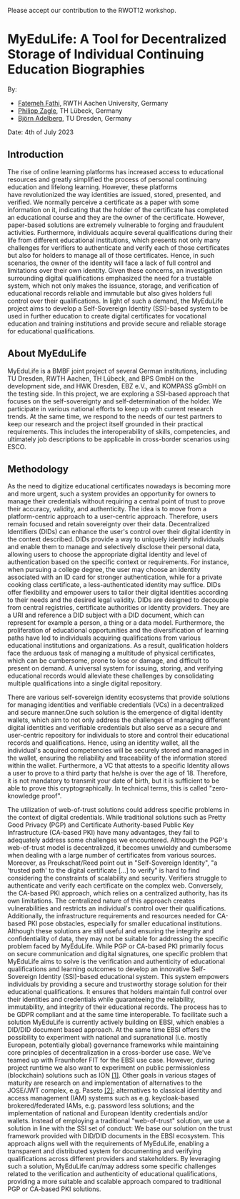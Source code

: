 Please accept our contribution to the RWOT12 workshop.

# MyEduLife: A Tool for Decentralized Storage of Individual Continuing Education Biographies

By:

- [Fatemeh Fathi](Fathi@dbis.rwth-Aachen.de), RWTH Aachen University, Germany
- [Philipp Zagle](philipp.zagler@th-luebeck.de), TH Lübeck, Germany
- [Björn Adelberg](bjoern.adelberg@tu-dresden.de), TU Dresden, Germany

Date: 4th of July 2023

## Introduction
The rise of online learning platforms has increased access to educational resources and greatly simplified the process of personal continuing education and lifelong learning. However, these platforms have revolutionized the way identities are issued, stored, presented, and verified. We normally perceive a certificate as a paper with some information on it, indicating that the holder of the certificate has completed an educational course and they are the owner of the certificate. However, paper-based solutions are extremely vulnerable to forging and fraudulent activities. Furthermore, individuals acquire several qualifications during their life from different educational institutions, which presents not only many challenges for verifiers to authenticate and verify each of those certificates but also for holders to manage all of those certificates. Hence, in such scenarios, the owner of the identity will face a lack of full control and limitations over their own identity. Given these concerns, an investigation surrounding digital qualifications emphasized the need for a trustable system, which not only makes the issuance, storage, and verification of educational records reliable and immutable but also gives holders full control over their qualifications. In light of such a demand, the MyEduLife project aims to develop a Self-Sovereign Identity (SSI)-based system to be used in further education to create digital certificates for vocational education and training institutions and provide secure and reliable storage for educational qualifications.

## About MyEduLife

MyEduLife is a BMBF joint project of several German institutions, including TU Dresden, RWTH Aachen, TH Lübeck, and BPS GmbH on the development side, and HWK Dresden, EBZ e.V., and KOMPASS gGmbH on the testing side. In this project, we are exploring a SSI-based approach that focuses on the self-sovereignty and self-determination of the holder. We participate in various national efforts to keep up with current research trends. At the same time, we respond to the needs of our test partners to keep our research and the project itself grounded in their practical requirements. This includes the interoperability of skills, competencies, and ultimately job descriptions to be applicable in cross-border scenarios using ESCO.

## Methodology

As the need to digitize educational certificates nowadays is becoming more and more urgent, such a system provides an opportunity for owners to manage their credentials without requiring a central point of trust to prove their accuracy, validity, and authenticity. The idea is to move from a platform-centric approach to a user-centric approach. Therefore, users remain focused and retain sovereignty over their data. Decentralized Identifiers (DIDs) can enhance the user's control over their digital identity in the context described. DIDs provide a way to uniquely identify individuals and enable them to manage and selectively disclose their personal data, allowing users to choose the appropriate digital identity and level of authentication based on the specific context or requirements. For instance, when pursuing a college degree, the user may choose an identity associated with an ID card for stronger authentication, while for a private cooking class certificate, a less-authenticated identity may suffice. DIDs offer flexibility and empower users to tailor their digital identities according to their needs and the desired legal validity. DIDs are designed to decouple from central registries, certificate authorities or identity providers. They are a URI and reference a DID subject with a DID document, which can represent for example a person, a thing or a data model. Furthermore, the proliferation of educational opportunities and the diversification of learning paths have led to individuals acquiring qualifications from various educational institutions and organizations. As a result, qualification holders face the arduous task of managing a multitude of physical certificates, which can be cumbersome, prone to lose or damage, and difficult to present on demand. A universal system for issuing, storing, and verifying educational records would alleviate these challenges by consolidating multiple qualifications into a single digital repository.

There are various self-sovereign identity ecosystems that provide solutions for managing identities and verifiable credentials (VCs) in a decentralized and secure manner.One such solution is the emergence of digital identity wallets, which aim to not only address the challenges of managing different digital identities and verifiable credentials but also serve as a secure and user-centric repository for individuals to store and control their educational records and qualifications. Hence, using an identity wallet, all the individual's acquired competencies will be securely stored and managed in the wallet, ensuring the reliability and traceability of the information stored within the wallet. Furthermore, a VC that attests to a specific Identity allows a user to prove to a third party that he/she is over the age of 18. Therefore, it is not mandatory to transmit your date of birth, but it is sufficient to be able to prove this cryptographically. In technical terms, this is called "zero-knowledge proof".

The utilization of web-of-trust solutions could address specific problems in the context of digital credentials. While traditional solutions such as Pretty Good Privacy (PGP) and Certificate Authority-based Public Key Infrastructure (CA-based PKI) have many advantages, they fail to adequately address some challenges we encountered. Although the PGP's web-of-trust model is decentralized, it becomes unwieldy and cumbersome when dealing with a large number of certificates from various sources.  Moreover, as Preukschat/Reed point out in "Self-Sovereign Identity", "a 'trusted path' to the digital certificate [...] to verify" is hard to find considering the constraints of scalability and security. Verifiers struggle to authenticate and verify each certificate on the complex web. Conversely, the CA-based PKI approach, which relies on a centralized authority, has its own limitations. The centralized nature of this approach creates vulnerabilities and restricts an individual's control over their qualifications. Additionally, the infrastructure requirements and resources needed for CA-based PKI pose obstacles, especially for smaller educational institutions. Although these solutions are still useful and ensuring the integrity and confidentiality of data, they may not be suitable for addressing the specific problem faced by MyEduLife. While PGP or CA-based PKI primarily focus on secure communication and digital signatures, one specific problem that MyEduLife aims to solve is the verification and authenticity of educational qualifications and learning outcomes to develop an innovative Self-Sovereign Identity (SSI)-based educational system. This system empowers individuals by providing a secure and trustworthy storage solution for their educational qualifications. It ensures that holders maintain full control over their identities and credentials while guaranteeing the reliability, immutability, and integrity of their educational records. The process has to be GDPR compliant and at the same time interoperable. To facilitate such a solution MyEduLife is currently actively building on EBSI, which enables a DID/DID document based approach. At the same time EBSI offers the possibility to experiment with national and supranational (i.e. mostly European, potentially global) governance frameworks while maintaining core principles of decentralization in a cross-border use case. We've teamed up with Fraunhofer FIT for the EBSI use case. However, during project runtime we also want to experiment on public permissionless (blockchain) solutions such as ION [[1]](https://identity.foundation/ion/). Other goals in various stages of maturity are research on and implementation of alternatives to the JOSE/JWT complex, e.g. Paseto [[2]](https://developer.okta.com/blog/2019/10/17/a-thorough-introduction-to-paseto); alternatives to classical identity and access management (IAM) systems such as e.g. keycloak-based brokered/federated IAMs, e.g. password less solutions; and the implementation of national and European Identity credentials and/or wallets. Instead of employing a traditional "web-of-trust" solution, we use a solution in line with the SSI set of conduct: We base our solution on the trust framework provided with DID/DID documents in the EBSI ecosystem. This approach aligns well with the requirements of MyEduLife, enabling a transparent and distributed system for documenting and verifying qualifications across different providers and stakeholders. By leveraging such a solution, MyEduLife can/may address some specific challenges related to the verification and authenticity of educational qualifications, providing a more suitable and scalable approach compared to traditional PGP or CA-based PKI solutions.
